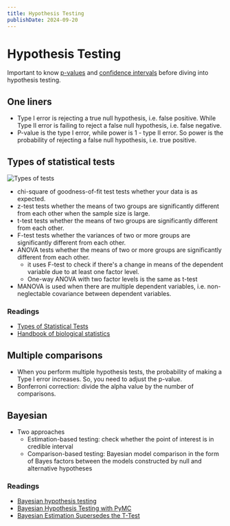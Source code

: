 ```yaml
---
title: Hypothesis Testing
publishDate: 2024-09-20
---
```


# Hypothesis Testing

Important to know [p-values](/p-values.md) and [confidence intervals](/confidence-intervals.md) before diving into hypothesis testing.

## One liners

- Type I error is rejecting a true null hypothesis, i.e. false positive. While Type II error is failing to reject a false null hypothesis, i.e. false negative.
- P-value is the type I error, while power is 1 - type II error. So power is the probability of rejecting a false null hypothesis, i.e. true positive.

## Types of statistical tests

![Types of tests](https://www.statsols.com/hs-fs/hubfs/Master-Images/Blog-Images/2019/what-statistical-test-to-use/What-statistical-test-to-use.png?width=733&name=What-statistical-test-to-use.png)

- chi-square of goodness-of-fit test tests whether your data is as expected.
- z-test tests whether the means of two groups are significantly different from each other when the sample size is large.
- t-test tests whether the means of two groups are significantly different from each other.
- F-test tests whether the variances of two or more groups are significantly different from each other.
- ANOVA tests whether the means of two or more groups are significantly different from each other.
  - it uses F-test to check if there's a change in means of the dependent variable due to at least one factor level.
  - One-way ANOVA with two factor levels is the same as t-test
- MANOVA is used when there are multiple dependent variables, i.e. non-neglectable covariance between dependent variables.

### Readings

- [Types of Statistical Tests](https://www.statsols.com/articles/types-of-statistical-tests)
- [Handbook of biological statistics](http://www.biostathandbook.com/testchoice.html)

## Multiple comparisons

- When you perform multiple hypothesis tests, the probability of making a Type I error increases. So, you need to adjust the p-value.
- Bonferroni correction: divide the alpha value by the number of comparisons.

## Bayesian

- Two approaches
  - Estimation-based testing: check whether the point of interest is in credible interval
  - Comparison-based testing: Bayesian model comparison in the form of Bayes factors between the models constructed by null and alternative hypotheses

### Readings

- [Bayesian hypothesis testing](https://michael-franke.github.io/intro-data-analysis/ch-03-07-hypothesis-testing-Bayes.html)
- [Bayesian Hypothesis Testing with PyMC](https://austinrochford.com/posts/2013-05-17-bayesian-hypothesis-testing-with-pymc.html)
- [Bayesian Estimation Supersedes the T-Test](https://www.pymc.io/projects/examples/en/latest/case_studies/BEST.html)

